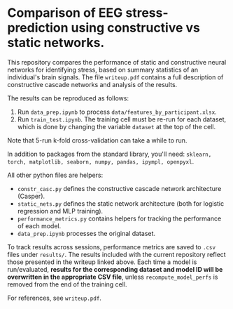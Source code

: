 # Comparison of EEG stress-prediction using constructive vs static networks.

This repository compares the performance of static and constructive neural networks for identifying stress, based on summary statistics of an individual's brain signals. The file `writeup.pdf` contains a full description of constructive cascade networks and analysis of the results.

The results can be reproduced as follows:
1. Run `data_prep.ipynb` to process `data/features_by_participant.xlsx`.
2. Run `train_test.ipynb`. The training cell must be re-run for each dataset, which is done by changing the variable `dataset` at the top of the cell.

Note that 5-run k-fold cross-validation can take a while to run.

In addition to packages from the standard library, you'll need:
`sklearn, torch, matplotlib, seaborn, numpy, pandas, ipympl, openpyxl`.

All other python files are helpers:
- `constr_casc.py` defines the constructive cascade network architecture (Casper).
- `static_nets.py` defines the static network architecture (both for logistic regression and MLP training).
- `performance_metrics.py` contains helpers for tracking the performance of each model.
- `data_prep.ipynb` processes the original dataset.

To track results across sessions, performance metrics are saved to `.csv` files under `results/`. The results included with the current repository reflect those presented in the writeup linked above. Each time a model is run/evaluated, **results for the corresponding dataset and model ID will be overwritten in the appropriate CSV file**, unless `recompute_model_perfs` is removed from the end of the training cell.

For references, see `writeup.pdf`.